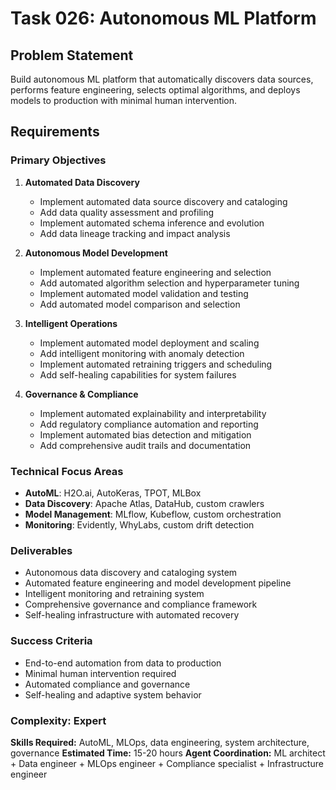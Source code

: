 # Task 026: Autonomous ML Platform

## Problem Statement
Build autonomous ML platform that automatically discovers data sources, performs feature engineering, selects optimal algorithms, and deploys models to production with minimal human intervention.

## Requirements

### Primary Objectives
1. **Automated Data Discovery**
   - Implement automated data source discovery and cataloging
   - Add data quality assessment and profiling
   - Implement automated schema inference and evolution
   - Add data lineage tracking and impact analysis

2. **Autonomous Model Development**
   - Implement automated feature engineering and selection
   - Add automated algorithm selection and hyperparameter tuning
   - Implement automated model validation and testing
   - Add automated model comparison and selection

3. **Intelligent Operations**
   - Implement automated model deployment and scaling
   - Add intelligent monitoring with anomaly detection
   - Implement automated retraining triggers and scheduling
   - Add self-healing capabilities for system failures

4. **Governance & Compliance**
   - Implement automated explainability and interpretability
   - Add regulatory compliance automation and reporting
   - Implement automated bias detection and mitigation
   - Add comprehensive audit trails and documentation

### Technical Focus Areas
- **AutoML**: H2O.ai, AutoKeras, TPOT, MLBox
- **Data Discovery**: Apache Atlas, DataHub, custom crawlers
- **Model Management**: MLflow, Kubeflow, custom orchestration
- **Monitoring**: Evidently, WhyLabs, custom drift detection

### Deliverables
- Autonomous data discovery and cataloging system
- Automated feature engineering and model development pipeline
- Intelligent monitoring and retraining system
- Comprehensive governance and compliance framework
- Self-healing infrastructure with automated recovery

### Success Criteria
- End-to-end automation from data to production
- Minimal human intervention required
- Automated compliance and governance
- Self-healing and adaptive system behavior

### Complexity: Expert
**Skills Required:** AutoML, MLOps, data engineering, system architecture, governance
**Estimated Time:** 15-20 hours
**Agent Coordination:** ML architect + Data engineer + MLOps engineer + Compliance specialist + Infrastructure engineer
